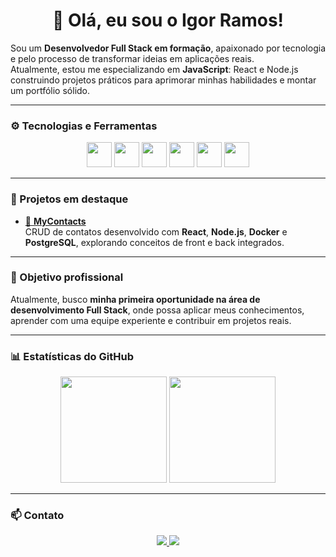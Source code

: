 <h1 align="center">👋 Olá, eu sou o Igor Ramos!</h1>

Sou um **Desenvolvedor Full Stack em formação**, apaixonado por tecnologia e pelo processo de transformar ideias em aplicações reais.  
Atualmente, estou me especializando em **JavaScript**: React e Node.js construindo projetos práticos para aprimorar minhas habilidades e montar um portfólio sólido.

---

### ⚙️ Tecnologias e Ferramentas
<div align="center">
  <img src="https://cdn.jsdelivr.net/gh/devicons/devicon/icons/javascript/javascript-original.svg" width="40" height="40" />
  <img src="https://cdn.jsdelivr.net/gh/devicons/devicon/icons/react/react-original.svg" width="40" height="40" />
  <img src="https://cdn.jsdelivr.net/gh/devicons/devicon/icons/nodejs/nodejs-original.svg" width="40" height="40" />
  <img src="https://cdn.jsdelivr.net/gh/devicons/devicon/icons/docker/docker-original.svg" width="40" height="40" />
  <img src="https://cdn.jsdelivr.net/gh/devicons/devicon/icons/postgresql/postgresql-original.svg" width="40" height="40" />
  <img src="https://cdn.jsdelivr.net/gh/devicons/devicon/icons/git/git-original.svg" width="40" height="40" />
</div>

---

### 🚀 Projetos em destaque

- [📘 **MyContacts**](https://github.com/igor-ramos/mycontacts)  
  CRUD de contatos desenvolvido com **React**, **Node.js**, **Docker** e **PostgreSQL**, explorando conceitos de front e back integrados.

---

### 🎯 Objetivo profissional
Atualmente, busco **minha primeira oportunidade na área de desenvolvimento Full Stack**, onde possa aplicar meus conhecimentos, aprender com uma equipe experiente e contribuir em projetos reais.

---

### 📊 Estatísticas do GitHub
<div align="center">
  <img height="170em" src="https://github-readme-stats.vercel.app/api?username=igor-ramos&show_icons=true&theme=transparent&hide_border=true" />
  <img height="170em" src="https://github-readme-stats.vercel.app/api/top-langs/?username=igor-ramos&layout=compact&theme=transparent&hide_border=true" />
</div>

---

### 📫 Contato
<div align="center">
  <a href="mailto:igorferreira.bjj@gmail.com">
    <img src="https://img.shields.io/badge/Email-igorferreira.bjj%40gmail.com-red?style=flat-square&logo=gmail" />
  </a>
  <a href="https://www.linkedin.com/in/igor-ramos-a0b983112/">
    <img src="https://img.shields.io/badge/LinkedIn-Igor%20Ramos-blue?style=flat-square&logo=linkedin" />
  </a>
</div>
